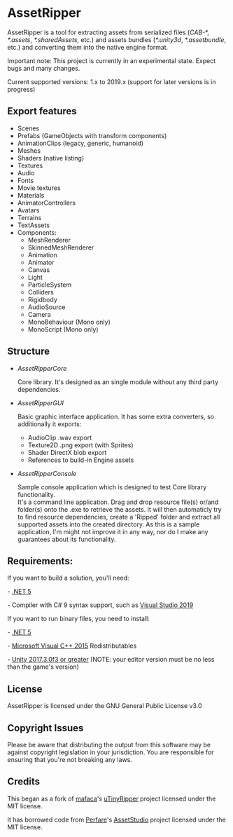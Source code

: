 # AssetRipper

AssetRipper is a tool for extracting assets from serialized files (*CAB-*\*, *\*.assets*, *\*.sharedAssets*, etc.) and assets bundles (*\*.unity3d*, *\*.assetbundle*, etc.) and converting them into the native engine format.

Important note: This project is currently in an experimental state. Expect bugs and many changes.

Current supported versions: 1.x to 2019.x (support for later versions is in progress)

## Export features
* Scenes
* Prefabs (GameObjects with transform components)
* AnimationClips (legacy, generic, humanoid)
* Meshes
* Shaders (native listing)
* Textures
* Audio
* Fonts
* Movie textures
* Materials
* AnimatorControllers
* Avatars
* Terrains
* TextAssets
* Components:
  * MeshRenderer
  * SkinnedMeshRenderer
  * Animation
  * Animator
  * Canvas
  * Light
  * ParticleSystem
  * Colliders
  * Rigidbody
  * AudioSource
  * Camera
  * MonoBehaviour (Mono only)
  * MonoScript (Mono only)

## Structure

* *AssetRipperCore*

   Core library. It's designed as an single module without any third party dependencies.
   
* *AssetRipperGUI*

   Basic graphic interface application. It has some extra converters, so additionally it exports:
   * AudioClip .wav export
   * Texture2D .png export (with Sprites)
   * Shader DirectX blob export
   * References to build-in Engine assets
   
* *AssetRipperConsole*

   Sample console application which is designed to test Core library functionality.   
   It's a command line application. Drag and drop resource file(s) or/and folder(s) onto the .exe to retrieve the assets. It will then automaticly try to find resource dependencies, create a 'Ripped' folder and extract all supported assets into the created directory.
   As this is a sample application, I'm might not improve it in any way, nor do I make any guarantees about its functionality.


## Requirements:

If you want to build a solution, you'll need:

 \- [.NET 5](https://dotnet.microsoft.com/download/dotnet/5.0)

 \- Compiler with C# 9 syntax support, such as [Visual Studio 2019](https://visualstudio.microsoft.com/downloads/)


If you want to run binary files, you need to install:

 \- [.NET 5](https://dotnet.microsoft.com/download/dotnet/5.0)
 
 \- [Microsoft Visual C++ 2015](https://www.microsoft.com/en-us/download/details.aspx?id=53840) Redistributables

 \- [Unity 2017.3.0f3 or greater](https://unity3d.com/get-unity/download/archive) (NOTE: your editor version must be no less than the game's version)
 

## License

AssetRipper is licensed under the GNU General Public License v3.0


## Copyright Issues

Please be aware that distributing the output from this software may be against copyright legislation in your jurisdiction. You are responsible for ensuring that you're not breaking any laws.


## Credits

This began as a fork of [mafaca](https://github.com/mafaca)'s [uTinyRipper](https://github.com/mafaca/UtinyRipper) project licensed under the MIT license.

It has borrowed code from [Perfare](https://github.com/Perfare)'s [AssetStudio](https://github.com/Perfare/AssetStudio) project licensed under the MIT license.